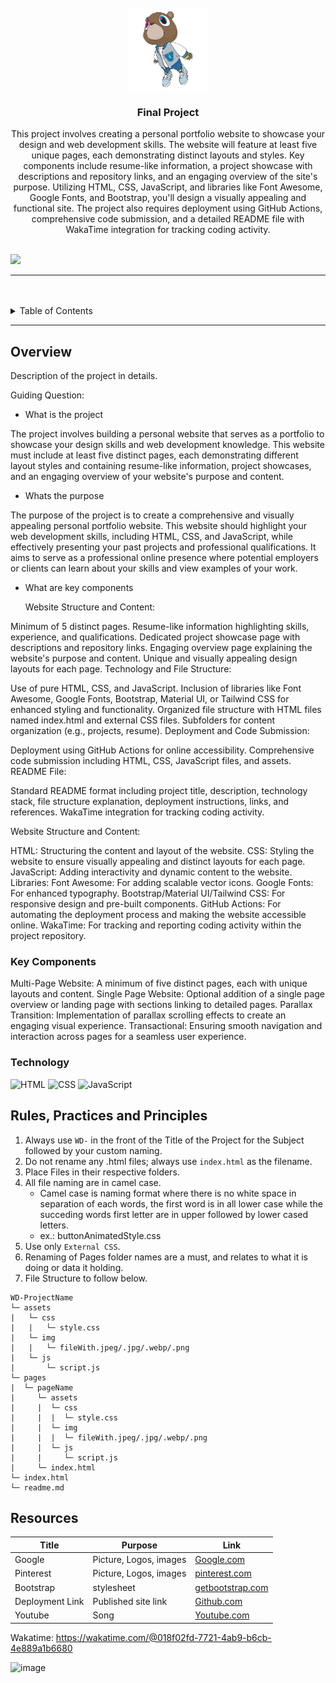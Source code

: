 <a name="readme-top">

<br/>

<br />
<div align="center">
  <a href="https://github.com/KaynUZI/">
  <!-- TODO: If you want to add logo or banner you can add it here -->
    <img src="./assets/img/Front page logo.png" alt="Logo" width="130" height="130">
  </a>
<!-- TODO: Change Title to the name of the title of your Project -->
  <h3 align="center">Final Project</h3>
</div>
<!-- TODO: Make a short description -->
<div align="center">
This project involves creating a personal portfolio website to showcase your design and web development skills. The website will feature at least five unique pages, each demonstrating distinct layouts and styles. Key components include resume-like information, a project showcase with descriptions and repository links, and an engaging overview of the site's purpose. Utilizing HTML, CSS, JavaScript, and libraries like Font Awesome, Google Fonts, and Bootstrap, you'll design a visually appealing and functional site. The project also requires deployment using GitHub Actions, comprehensive code submission, and a detailed README file with WakaTime integration for tracking coding activity.
</div>

<br />

<!-- TODO: Change the zyx-0314 into your github username  -->
<!-- TODO: Change the WD-Template-Project into the same name of your folder -->
![](https://visit-counter.vercel.app/counter.png?page=KaynUZI/WD-Seatwork-4)

---

<br />
<br />

<!-- TODO: If you want to add more layers for your readme -->
<details>
  <summary>Table of Contents</summary>
  <ol>
    <li>
      <a href="#overview">Overview</a>
      <ol>
        <li>
          <a href="#key-components">Key Components</a>
        </li>
        <li>
          <a href="#technology">Technology</a>
        </li>
      </ol>
    </li>
    <li>
      <a href="#rule,-practices-and-principles">Rules, Practices and Principles</a>
    </li>
    <li>
      <a href="#resources">Resources</a>
    </li>
  </ol>
</details>

---

## Overview

<!-- TODO: To be changed -->
<!-- The following are just sample -->
Description of the project in details.

Guiding Question:
- What is the project
  
The project involves building a personal website that serves as a portfolio to showcase your design skills and web development knowledge. This website must include at least five distinct pages, each demonstrating different layout styles and containing resume-like information, project showcases, and an engaging overview of your website's purpose and content.

- Whats the purpose
  
The purpose of the project is to create a comprehensive and visually appealing personal portfolio website. This website should highlight your web development skills, including HTML, CSS, and JavaScript, while effectively presenting your past projects and professional qualifications. It aims to serve as a professional online presence where potential employers or clients can learn about your skills and view examples of your work.

- What are key components
  
  Website Structure and Content:

Minimum of 5 distinct pages.
Resume-like information highlighting skills, experience, and qualifications.
Dedicated project showcase page with descriptions and repository links.
Engaging overview page explaining the website's purpose and content.
Unique and visually appealing design layouts for each page.
Technology and File Structure:

Use of pure HTML, CSS, and JavaScript.
Inclusion of libraries like Font Awesome, Google Fonts, Bootstrap, Material UI, or Tailwind CSS for enhanced styling and functionality.
Organized file structure with HTML files named index.html and external CSS files.
Subfolders for content organization (e.g., projects, resume).
Deployment and Code Submission:

Deployment using GitHub Actions for online accessibility.
Comprehensive code submission including HTML, CSS, JavaScript files, and assets.
README File:

Standard README format including project title, description, technology stack, file structure explanation, deployment instructions, links, and references.
WakaTime integration for tracking coding activity.

  
Website Structure and Content:

HTML: Structuring the content and layout of the website.
CSS: Styling the website to ensure visually appealing and distinct layouts for each page.
JavaScript: Adding interactivity and dynamic content to the website.
Libraries:
Font Awesome: For adding scalable vector icons.
Google Fonts: For enhanced typography.
Bootstrap/Material UI/Tailwind CSS: For responsive design and pre-built components.
GitHub Actions: For automating the deployment process and making the website accessible online.
WakaTime: For tracking and reporting coding activity within the project repository.


### Key Components
Multi-Page Website: A minimum of five distinct pages, each with unique layouts and content.
Single Page Website: Optional addition of a single page overview or landing page with sections linking to detailed pages.
Parallax Transition: Implementation of parallax scrolling effects to create an engaging visual experience.
Transactional: Ensuring smooth navigation and interaction across pages for a seamless user experience.

### Technology
<!-- TODO: List of Technology Used -->
![HTML](https://img.shields.io/badge/HTML-E34F26?style=for-the-badge&logo=html5&logoColor=white)
![CSS](https://img.shields.io/badge/CSS-1572B6?style=for-the-badge&logo=css3&logoColor=white)
![JavaScript](https://img.shields.io/badge/JavaScript-F7DF1E?style=for-the-badge&logo=javascript&logoColor=white)

## Rules, Practices and Principles
1. Always use `WD-` in the front of the Title of the Project for the Subject followed by your custom naming.
2. Do not rename any .html files; always use `index.html` as the filename.
3. Place Files in their respective folders.
4. All file naming are in camel case.
   - Camel case is naming format where there is no white space in separation of each words, the first word is in all lower case while the succeding words first letter are in upper followed by lower cased letters.
   - ex.: buttonAnimatedStyle.css
5. Use only `External CSS`.
6. Renaming of Pages folder names are a must, and relates to what it is doing or data it holding.
7. File Structure to follow below.

```
WD-ProjectName
└─ assets
|   └─ css
|   |   └─ style.css
|   └─ img
|   |   └─ fileWith.jpeg/.jpg/.webp/.png
|   └─ js
|       └─ script.js
└─ pages
|  └─ pageName
|     └─ assets
|     |  └─ css
|     |  |  └─ style.css
|     |  └─ img
|     |  |  └─ fileWith.jpeg/.jpg/.webp/.png
|     |  └─ js
|     |     └─ script.js
|     └─ index.html
└─ index.html
└─ readme.md
```

## Resources

<!-- TODO: Add References -->
| Title | Purpose | Link |
|-|-|-|
| Google | Picture, Logos, images | [Google.com](https://www.google.com/search?client=opera-gx&q=google&sourceid=opera&ie=UTF-8&oe=UTF-8) |
| Pinterest | Picture, Logos, images | [pinterest.com](https://ph.pinterest.com) |
| Bootstrap | stylesheet | [getbootstrap.com](https://getbootstrap.com) |
| Deployment Link | Published site link | [Github.com]([https://kaynuzi.github.io/WD-Seatwork-4/index.html](https://kaynuzi.github.io/WD-KaynUzi-FinalProject/)) |
| Youtube | Song | [Youtube.com](https://www.youtube.com) |


Wakatime: https://wakatime.com/@018f02fd-7721-4ab9-b6cb-4e889a1b6680

![image](https://github.com/user-attachments/assets/dbad5a32-06f9-42e5-9458-1abb1d3d31d2)

